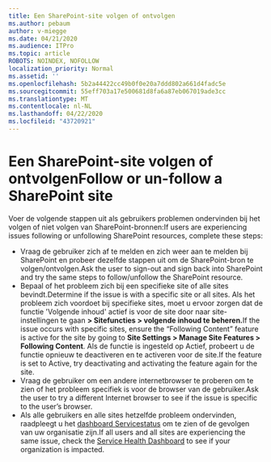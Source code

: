 ```yaml
---
title: Een SharePoint-site volgen of ontvolgen
ms.author: pebaum
author: v-miegge
ms.date: 04/21/2020
ms.audience: ITPro
ms.topic: article
ROBOTS: NOINDEX, NOFOLLOW
localization_priority: Normal
ms.assetid: ''
ms.openlocfilehash: 5b2a44422cc49b0f0e20a7ddd802a661d4fadc5e
ms.sourcegitcommit: 55eff703a17e500681d8fa6a87eb067019ade3cc
ms.translationtype: MT
ms.contentlocale: nl-NL
ms.lasthandoff: 04/22/2020
ms.locfileid: "43720921"
---
```

# <a name="follow-or-un-follow-a-sharepoint-site"></a><span data-ttu-id="ebbfe-102">Een SharePoint-site volgen of ontvolgen</span><span class="sxs-lookup"><span data-stu-id="ebbfe-102">Follow or un-follow a SharePoint site</span></span>

<span data-ttu-id="ebbfe-103">Voer de volgende stappen uit als gebruikers problemen ondervinden bij het volgen of niet volgen van SharePoint-bronnen:</span><span class="sxs-lookup"><span data-stu-id="ebbfe-103">If users are experiencing issues following or unfollowing SharePoint resources, complete these steps:</span></span>

* <span data-ttu-id="ebbfe-104">Vraag de gebruiker zich af te melden en zich weer aan te melden bij SharePoint en probeer dezelfde stappen uit om de SharePoint-bron te volgen/ontvolgen.</span><span class="sxs-lookup"><span data-stu-id="ebbfe-104">Ask the user to sign-out and sign back into SharePoint and try the same steps to follow/unfollow the SharePoint resource.</span></span>
* <span data-ttu-id="ebbfe-105">Bepaal of het probleem zich bij een specifieke site of alle sites bevindt.</span><span class="sxs-lookup"><span data-stu-id="ebbfe-105">Determine if the issue is with a specific site or all sites.</span></span> <span data-ttu-id="ebbfe-106">Als het probleem zich voordoet bij specifieke sites, moet u ervoor zorgen dat de functie 'Volgende inhoud' actief is voor de site door naar site-instellingen te gaan **> Sitefuncties > volgende inhoud te beheren.**</span><span class="sxs-lookup"><span data-stu-id="ebbfe-106">If the issue occurs with specific sites, ensure the “Following Content” feature is active for the site by going to **Site Settings > Manage Site Features > Following Content**.</span></span> <span data-ttu-id="ebbfe-107">Als de functie is ingesteld op Actief, probeert u de functie opnieuw te deactiveren en te activeren voor de site.</span><span class="sxs-lookup"><span data-stu-id="ebbfe-107">If the feature is set to Active, try deactivating and activating the feature again for the site.</span></span>
* <span data-ttu-id="ebbfe-108">Vraag de gebruiker om een andere internetbrowser te proberen om te zien of het probleem specifiek is voor de browser van de gebruiker.</span><span class="sxs-lookup"><span data-stu-id="ebbfe-108">Ask the user to try a different Internet browser to see if the issue is specific to the user’s browser.</span></span>
* <span data-ttu-id="ebbfe-109">Als alle gebruikers en alle sites hetzelfde probleem ondervinden, raadpleegt u het [dashboard Servicestatus](https://admin.microsoft.com/AdminPortal/Home#/servicehealth) om te zien of de gevolgen van uw organisatie zijn.</span><span class="sxs-lookup"><span data-stu-id="ebbfe-109">If all users and all sites are experiencing the same issue, check the [Service Health Dashboard](https://admin.microsoft.com/AdminPortal/Home#/servicehealth) to see if your organization is impacted.</span></span>
